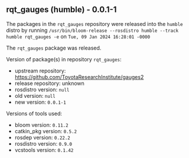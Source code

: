 ## rqt_gauges (humble) - 0.0.1-1

The packages in the `rqt_gauges` repository were released into the `humble` distro by running `/usr/bin/bloom-release --rosdistro humble --track humble rqt_gauges -e` on `Tue, 09 Jan 2024 16:28:01 -0000`

The `rqt_gauges` package was released.

Version of package(s) in repository `rqt_gauges`:

- upstream repository: https://github.com/ToyotaResearchInstitute/gauges2
- release repository: unknown
- rosdistro version: `null`
- old version: `null`
- new version: `0.0.1-1`

Versions of tools used:

- bloom version: `0.11.2`
- catkin_pkg version: `0.5.2`
- rosdep version: `0.22.2`
- rosdistro version: `0.9.0`
- vcstools version: `0.1.42`


